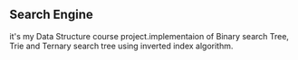 ## Search Engine

it's my Data Structure course project.implementaion of Binary search Tree, Trie and Ternary search tree using inverted index algorithm.   
